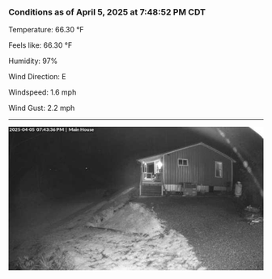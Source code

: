 ### Conditions as of April 5, 2025 at 7:48:52 PM CDT 

Temperature: 66.30 &deg;F

Feels like: 66.30 &deg;F

Humidity: 97%

Wind Direction: E

Windspeed: 1.6 mph

Wind Gust: 2.2 mph

---

<img src="./images/latest.jpeg"/>

